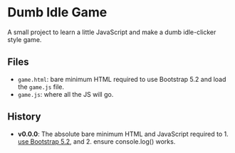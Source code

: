 # Dumb Idle Game

A small project to learn a little JavaScript and make a dumb idle-clicker style game.


## Files

* `game.html`: bare minimum HTML required to use Bootstrap 5.2 and load the `game.js` file.
* `game.js`: where all the JS will go. 


## History

* **v0.0.0**: The absolute bare minimum HTML and JavaScript required to 1. [use Bootstrap 5.2](https://getbootstrap.com/docs/5.2/getting-started/introduction/), and 2. ensure console.log() works.